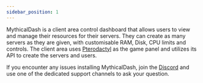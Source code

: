 ```yaml
---
sidebar_position: 1
---
```


MythicalDash is a client area control dashboard that allows users to view and manage their resources for their servers. They can create as many servers as they are given, with customisable RAM, Disk, CPU limits and controls. The client area uses [Pterodactyl](https://pterodactyl.io/panel/1.0/getting_started.html) as the game panel and utilizes its API to create the servers and users.

If you encounter any issues installing MythicalDash, join the [Discord](https://discord.gg/7BZTmSK2D8) and use one of the dedicated support channels to ask your question.

